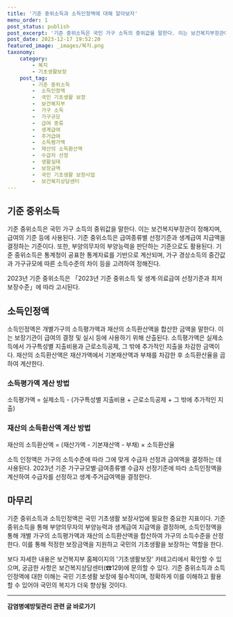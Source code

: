 ```yaml
---
title: '기준 중위소득과 소득인정액에 대해 알아보자'
menu_order: 1
post_status: publish
post_excerpt: '기준 중위소득은 국민 가구 소득의 중위값을 말한다. 이는 보건복지부장관이 정해지며, 급여의 기준 등에 사용된다. 기준 중위소득은 급여종류별 선정기준과 생계급여 지급액을 결정하는 기준이다. 또한, 부양의무자의 부양능력을 판단하는 기준으로도 활용된다. 기준 중위소득은 통계청이 공표한 통계자료를 기반으로 계산되며, 가구 경상소득의 중간값과 가구규모에 따른 소득수준의 차이 등을 고려하여 정해진다.'
post_date: 2023-12-17 19:52:20
featured_image: _images/복지.png
taxonomy:
    category:
        - 복지
        - 기초생활보장
    post_tag:
        - 기준 중위소득
        -  소득인정액
        -  국민 기초생활 보장
        -  보건복지부
        -  가구 소득
        -  가구규모
        -  급여 종류
        -  생계급여
        -  주거급여
        -  소득평가액
        -  재산의 소득환산액
        -  수급자 선정
        -  생활실태
        -  보장금액
        -  국민 기초생활 보장사업
        -  보건복지상담센터
---
```



## 기준 중위소득
기준 중위소득은 국민 가구 소득의 중위값을 말한다. 이는 보건복지부장관이 정해지며, 급여의 기준 등에 사용된다. 기준 중위소득은 급여종류별 선정기준과 생계급여 지급액을 결정하는 기준이다. 또한, 부양의무자의 부양능력을 판단하는 기준으로도 활용된다. 기준 중위소득은 통계청이 공표한 통계자료를 기반으로 계산되며, 가구 경상소득의 중간값과 가구규모에 따른 소득수준의 차이 등을 고려하여 정해진다. 

2023년 기준 중위소득은 「2023년 기준 중위소득 및 생계·의료급여 선정기준과 최저보장수준」에 따라 고시된다. 

## 소득인정액
소득인정액은 개별가구의 소득평가액과 재산의 소득환산액을 합산한 금액을 말한다. 이는 보장기관이 급여의 결정 및 실시 등에 사용하기 위해 산출된다. 소득평가액은 실제소득에서 가구특성별 지출비용과 근로소득공제, 그 밖에 추가적인 지출을 차감한 금액이다. 재산의 소득환산액은 재산가액에서 기본재산액과 부채를 차감한 후 소득환산율을 곱하여 계산한다.

### 소득평가액 계산 방법
소득평가액 = 실제소득 - (가구특성별 지출비용 + 근로소득공제 + 그 밖에 추가적인 지출)

### 재산의 소득환산액 계산 방법
재산의 소득환산액 = (재산가액 - 기본재산액 - 부채) × 소득환산율

소득 인정액은 가구의 소득수준에 따라 그에 맞게 수급자 선정과 급여액을 결정하는 데 사용된다. 2023년 기준 가구규모별·급여종류별 수급자 선정기준에 따라 소득인정액을 계산하여 수급자를 선정하고 생계·주거급여액을 결정한다.

## 마무리
기준 중위소득과 소득인정액은 국민 기초생활 보장사업에 필요한 중요한 지표이다. 기준 중위소득을 통해 부양의무자의 부양능력과 생계급여 지급액을 결정하며, 소득인정액을 통해 개별 가구의 소득평가액과 재산의 소득환산액을 합산하여 가구의 소득수준을 산정한다. 이를 통해 적정한 보장금액을 지원하고 국민의 기초생활을 보장하는 역할을 한다.

보다 자세한 내용은 보건복지부 홈페이지의 '기초생활보장' 카테고리에서 확인할 수 있으며, 궁금한 사항은 보건복지상담센터(☎129)에 문의할 수 있다. 기준 중위소득과 소득인정액에 대한 이해는 국민 기초생활 보장에 필수적이며, 정확하게 이를 이해하고 활용할 수 있어야 국민의 복지가 더욱 향상될 것이다.

<!-- wp:separator -->
<hr class="wp-block-separator has-alpha-channel-opacity"/>
<!-- /wp:separator -->

<!-- wp:group {"backgroundColor":"base","layout":{"type":"constrained"}} -->
<div class="wp-block-group has-base-background-color has-background"><!-- wp:paragraph {"align":"center","fontSize":"medium"} -->
<p class="has-text-align-center has-large-font-size"><strong>감염병예방및관리 관련 글 바로가기</strong></p>
<!-- /wp:paragraph -->


<!-- wp:latest-posts
{"categories":[{"id":14664,"count":19,"description":"","link":"https://uknowlaw.com/category/%ea%b0%90%ec%97%bc%eb%b3%91%ec%98%88%eb%b0%a9%eb%b0%8f%ea%b4%80%eb%a6%ac/","name":"감염병예방및관리","slug":"감염병예방및관리","taxonomy":"category","parent":0,"meta":[],"_links":{"self":[{"href":"https://uknowlaw.com/wp-json/wp/v2/categories/14664"}],"collection":[{"href":"https://uknowlaw.com/wp-json/wp/v2/categories"}],"about":[{"href":"https://uknowlaw.com/wp-json/wp/v2/taxonomies/category"}],"wp:post_type":[{"href":"https://uknowlaw.com/wp-json/wp/v2/posts?categories=14664"}],"curies":[{"name":"wp","href":"https://api.w.org/{rel}","templated":true}]}}],"postsToShow":100,"excerptLength":28,"postLayout":"grid","columns":2,"featuredImageAlign":"left","featuredImageSizeSlug":"large","fontSize":"small"} /--></div>
<!-- /wp:group -->